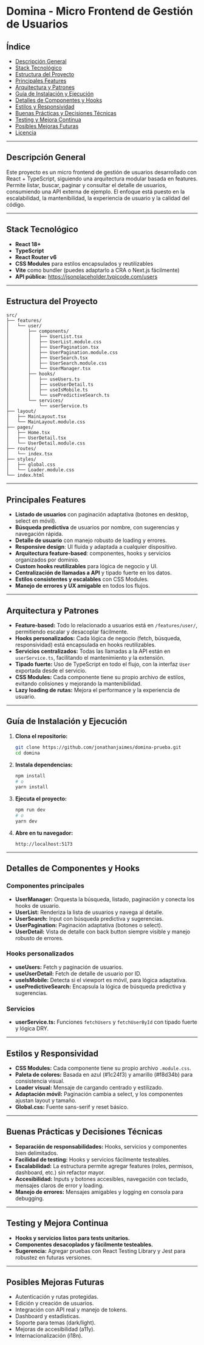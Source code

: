 # Domina - Micro Frontend de Gestión de Usuarios

## Índice

- [Descripción General](#descripción-general)
- [Stack Tecnológico](#stack-tecnológico)
- [Estructura del Proyecto](#estructura-del-proyecto)
- [Principales Features](#principales-features)
- [Arquitectura y Patrones](#arquitectura-y-patrones)
- [Guía de Instalación y Ejecución](#guía-de-instalación-y-ejecución)
- [Detalles de Componentes y Hooks](#detalles-de-componentes-y-hooks)
- [Estilos y Responsividad](#estilos-y-responsividad)
- [Buenas Prácticas y Decisiones Técnicas](#buenas-prácticas-y-decisiones-técnicas)
- [Testing y Mejora Continua](#testing-y-mejora-continua)
- [Posibles Mejoras Futuras](#posibles-mejoras-futuras)
- [Licencia](#licencia)

---

## Descripción General

Este proyecto es un micro frontend de gestión de usuarios desarrollado con React + TypeScript, siguiendo una arquitectura modular basada en features. Permite listar, buscar, paginar y consultar el detalle de usuarios, consumiendo una API externa de ejemplo. El enfoque está puesto en la escalabilidad, la mantenibilidad, la experiencia de usuario y la calidad del código.

---

## Stack Tecnológico

- **React 18+**
- **TypeScript**
- **React Router v6**
- **CSS Modules** para estilos encapsulados y reutilizables
- **Vite** como bundler (puedes adaptarlo a CRA o Next.js fácilmente)
- **API pública:** https://jsonplaceholder.typicode.com/users

---

## Estructura del Proyecto

```plaintext
src/
├── features/
│   └── user/
│       ├── components/
│       │   ├── UserList.tsx
│       │   ├── UserList.module.css
│       │   ├── UserPagination.tsx
│       │   ├── UserPagination.module.css
│       │   ├── UserSearch.tsx
│       │   ├── UserSearch.module.css
│       │   └── UserManager.tsx
│       ├── hooks/
│       │   ├── useUsers.ts
│       │   ├── useUserDetail.ts
│       │   ├── useIsMobile.ts
│       │   └── usePredictiveSearch.ts
│       └── services/
│           └── userService.ts
├── layout/
│   ├── MainLayout.tsx
│   └── MainLayout.module.css
├── pages/
│   ├── Home.tsx
│   ├── UserDetail.tsx
│   └── UserDetail.module.css
├── routes/
│   └── index.tsx
├── styles/
│   ├── global.css
│   └── Loader.module.css
└── index.html
```

---

## Principales Features

- **Listado de usuarios** con paginación adaptativa (botones en desktop, select en móvil).
- **Búsqueda predictiva** de usuarios por nombre, con sugerencias y navegación rápida.
- **Detalle de usuario** con manejo robusto de loading y errores.
- **Responsive design**: UI fluida y adaptada a cualquier dispositivo.
- **Arquitectura feature-based**: componentes, hooks y servicios organizados por dominio.
- **Custom hooks reutilizables** para lógica de negocio y UI.
- **Centralización de llamadas a API** y tipado fuerte en los datos.
- **Estilos consistentes y escalables** con CSS Modules.
- **Manejo de errores y UX amigable** en todos los flujos.

---

## Arquitectura y Patrones

- **Feature-based:** Todo lo relacionado a usuarios está en `/features/user/`, permitiendo escalar y desacoplar fácilmente.
- **Hooks personalizados:** Cada lógica de negocio (fetch, búsqueda, responsividad) está encapsulada en hooks reutilizables.
- **Servicios centralizados:** Todas las llamadas a la API están en `userService.ts`, facilitando el mantenimiento y la extensión.
- **Tipado fuerte:** Uso de TypeScript en todo el flujo, con la interfaz `User` exportada desde el servicio.
- **CSS Modules:** Cada componente tiene su propio archivo de estilos, evitando colisiones y mejorando la mantenibilidad.
- **Lazy loading de rutas:** Mejora el performance y la experiencia de usuario.

---

## Guía de Instalación y Ejecución

1. **Clona el repositorio:**

   ```bash
   git clone https://github.com/jonathanjaimes/domina-prueba.git
   cd domina
   ```

2. **Instala dependencias:**

   ```bash
   npm install
   # o
   yarn install
   ```

3. **Ejecuta el proyecto:**

   ```bash
   npm run dev
   # o
   yarn dev
   ```

4. **Abre en tu navegador:**
   ```
   http://localhost:5173
   ```

---

## Detalles de Componentes y Hooks

### Componentes principales

- **UserManager:** Orquesta la búsqueda, listado, paginación y conecta los hooks de usuario.
- **UserList:** Renderiza la lista de usuarios y navega al detalle.
- **UserSearch:** Input con búsqueda predictiva y sugerencias.
- **UserPagination:** Paginación adaptativa (botones o select).
- **UserDetail:** Vista de detalle con back button siempre visible y manejo robusto de errores.

### Hooks personalizados

- **useUsers:** Fetch y paginación de usuarios.
- **useUserDetail:** Fetch de detalle de usuario por ID.
- **useIsMobile:** Detecta si el viewport es móvil, para lógica adaptativa.
- **usePredictiveSearch:** Encapsula la lógica de búsqueda predictiva y sugerencias.

### Servicios

- **userService.ts:** Funciones `fetchUsers` y `fetchUserById` con tipado fuerte y lógica DRY.

---

## Estilos y Responsividad

- **CSS Modules:** Cada componente tiene su propio archivo `.module.css`.
- **Paleta de colores:** Basada en azul (#1c24f3) y amarillo (#f8d34b) para consistencia visual.
- **Loader visual:** Mensaje de cargando centrado y estilizado.
- **Adaptación móvil:** Paginación cambia a select, y los componentes ajustan layout y tamaño.
- **Global.css:** Fuente sans-serif y reset básico.

---

## Buenas Prácticas y Decisiones Técnicas

- **Separación de responsabilidades:** Hooks, servicios y componentes bien delimitados.
- **Facilidad de testing:** Hooks y servicios fácilmente testeables.
- **Escalabilidad:** La estructura permite agregar features (roles, permisos, dashboard, etc.) sin refactor mayor.
- **Accesibilidad:** Inputs y botones accesibles, navegación con teclado, mensajes claros de error y loading.
- **Manejo de errores:** Mensajes amigables y logging en consola para debugging.

---

## Testing y Mejora Continua

- **Hooks y servicios listos para tests unitarios.**
- **Componentes desacoplados y fácilmente testeables.**
- **Sugerencia:** Agregar pruebas con React Testing Library y Jest para robustez en futuras versiones.

---

## Posibles Mejoras Futuras

- Autenticación y rutas protegidas.
- Edición y creación de usuarios.
- Integración con API real y manejo de tokens.
- Dashboard y estadísticas.
- Soporte para temas (dark/light).
- Mejoras de accesibilidad (a11y).
- Internacionalización (i18n).
